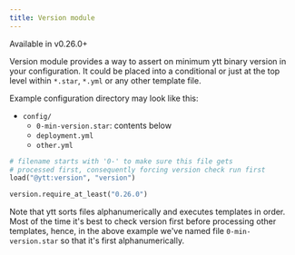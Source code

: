 ```yaml
---
title: Version module
---
```


Available in v0.26.0+

Version module provides a way to assert on minimum ytt binary version in your configuration. It could be placed into a conditional or just at the top level within `*.star`, `*.yml` or any other template file.

Example configuration directory may look like this:

- `config/`
  - `0-min-version.star`: contents below
  - `deployment.yml`
  - `other.yml`

```python
# filename starts with '0-' to make sure this file gets
# processed first, consequently forcing version check run first
load("@ytt:version", "version")

version.require_at_least("0.26.0")
```

Note that ytt sorts files alphanumerically and executes templates in order. Most of the time it's best to check version first before processing other templates, hence, in the above example we've named file `0-min-version.star` so that it's first alphanumerically.
